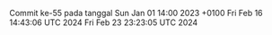 Commit ke-55 pada tanggal Sun Jan 01 14:00 2023 +0100
Fri Feb 16 14:43:06 UTC 2024
Fri Feb 23 23:23:05 UTC 2024
